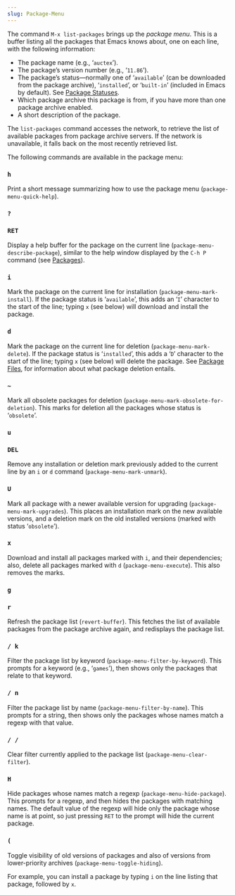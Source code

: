 ```yaml
---
slug: Package-Menu
---
```


The command `M-x list-packages` brings up the *package menu*. This is a buffer listing all the packages that Emacs knows about, one on each line, with the following information:

*   The package name (e.g., ‘`auctex`’).
*   The package’s version number (e.g., ‘`11.86`’).
*   The package’s status—normally one of ‘`available`’ (can be downloaded from the package archive), ‘`installed`’, or ‘`built-in`’ (included in Emacs by default). See [Package Statuses](Package-Statuses).
*   Which package archive this package is from, if you have more than one package archive enabled.
*   A short description of the package.

The `list-packages` command accesses the network, to retrieve the list of available packages from package archive servers. If the network is unavailable, it falls back on the most recently retrieved list.

The following commands are available in the package menu:

### `h`

Print a short message summarizing how to use the package menu (`package-menu-quick-help`).

### `?`

### `RET`

Display a help buffer for the package on the current line (`package-menu-describe-package`), similar to the help window displayed by the `C-h P` command (see [Packages](Packages)).

### `i`

Mark the package on the current line for installation (`package-menu-mark-install`). If the package status is ‘`available`’, this adds an ‘`I`’ character to the start of the line; typing `x` (see below) will download and install the package.

### `d`

Mark the package on the current line for deletion (`package-menu-mark-delete`). If the package status is ‘`installed`’, this adds a ‘`D`’ character to the start of the line; typing `x` (see below) will delete the package. See [Package Files](Package-Files), for information about what package deletion entails.

### `~`

Mark all obsolete packages for deletion (`package-menu-mark-obsolete-for-deletion`). This marks for deletion all the packages whose status is ‘`obsolete`’.

### `u`

### `DEL`

Remove any installation or deletion mark previously added to the current line by an `i` or `d` command (`package-menu-mark-unmark`).

### `U`

Mark all package with a newer available version for upgrading (`package-menu-mark-upgrades`). This places an installation mark on the new available versions, and a deletion mark on the old installed versions (marked with status ‘`obsolete`’).

### `x`

Download and install all packages marked with `i`, and their dependencies; also, delete all packages marked with `d` (`package-menu-execute`). This also removes the marks.

### `g`

### `r`

Refresh the package list (`revert-buffer`). This fetches the list of available packages from the package archive again, and redisplays the package list.

### `/ k`

Filter the package list by keyword (`package-menu-filter-by-keyword`). This prompts for a keyword (e.g., ‘`games`’), then shows only the packages that relate to that keyword.

### `/ n`

Filter the package list by name (`package-menu-filter-by-name`). This prompts for a string, then shows only the packages whose names match a regexp with that value.

### `/ /`

Clear filter currently applied to the package list (`package-menu-clear-filter`).

### `H`

Hide packages whose names match a regexp (`package-menu-hide-package`). This prompts for a regexp, and then hides the packages with matching names. The default value of the regexp will hide only the package whose name is at point, so just pressing `RET` to the prompt will hide the current package.

### `(`

Toggle visibility of old versions of packages and also of versions from lower-priority archives (`package-menu-toggle-hiding`).

For example, you can install a package by typing `i` on the line listing that package, followed by `x`.
